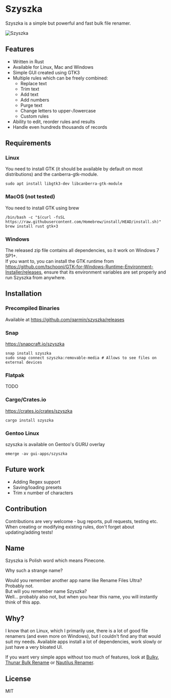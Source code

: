 # Szyszka

Szyszka is a simple but powerful and fast bulk file renamer.

![Szyszka](https://user-images.githubusercontent.com/41945903/126200297-e0552164-2970-449f-9e68-bd47d231e041.png)
## Features
- Written in Rust
- Available for Linux, Mac and Windows
- Simple GUI created using GTK3
- Multiple rules which can be freely combined:
  - Replace text
  - Trim text
  - Add text
  - Add numbers
  - Purge text
  - Change letters to upper-/lowercase
  - Custom rules
- Ability to edit, reorder rules and results
- Handle even hundreds thousands of records

## Requirements
### Linux
You need to install GTK (it should be available by default on most distributions) and the canberra-gtk-module.
```shell
sudo apt install libgtk3-dev libcanberra-gtk-module
```
### MacOS (not tested)
You need to install GTK using brew
```shell
/bin/bash -c "$(curl -fsSL https://raw.githubusercontent.com/Homebrew/install/HEAD/install.sh)"
brew install rust gtk+3
```

### Windows
The released zip file contains all dependencies, so it work on Windows 7 SP1+.  
If you want to, you can install the GTK runtime from https://github.com/tschoonj/GTK-for-Windows-Runtime-Environment-Installer/releases, ensure that its environment variables are set properly and run Szyszka from anywhere.

## Installation
### Precompiled Binaries
Available at https://github.com/qarmin/szyszka/releases

### Snap
https://snapcraft.io/szyszka  
```
snap install szyszka
sudo snap connect szyszka:removable-media # Allows to see files on external devices
```

### Flatpak
TODO

### Cargo/Crates.io
https://crates.io/crates/szyszka
```
cargo install szyszka
```

### Gentoo Linux
szyszka is available on Gentoo's GURU overlay
```
emerge -av gui-apps/szyszka
```

## Future work
- Adding Regex support
- Saving/loading presets
- Trim x number of characters

## Contribution
Contributions are very welcome - bug reports, pull requests, testing etc.   
When creating or modifying existing rules, don't forget about updating/adding tests!

## Name 
Szyszka is Polish word which means Pinecone.

Why such a strange name?

Would you remember another app name like Rename Files Ultra?  
Probably not.  
But will you remember name Szyszka?  
Well... probably also not, but when you hear this name, you will instantly think of this app.

## Why?
I know that on Linux, which I primarily use, there is a lot of good file renamers (and even more on Windows), but I couldn't find any that would suit my needs.
Available apps install a lot of dependencies, work slowly or just have a very bloated UI.  

If you want very simple apps without too much of features, look at [Bulky](https://github.com/linuxmint/bulky), [Thunar Bulk Rename](https://docs.xfce.org/xfce/thunar/bulk-renamer/start) or [Nautilus Renamer](https://launchpad.net/nautilus-renamer).

## License
MIT


